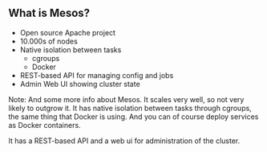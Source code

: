 ## What is Mesos?

* Open source Apache project
* 10.000s of nodes
* Native isolation between tasks
   * cgroups
   * Docker
* REST-based API for managing config and jobs
* Admin Web UI showing cluster state

Note:
And some more info about Mesos. It scales very well, so not very likely to outgrow it.
It has native isolation between tasks through cgroups, the same thing that Docker is using.
And you can of course deploy services as Docker containers.

It has a REST-based API and a web ui for administration of the cluster.
